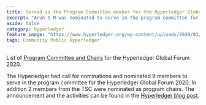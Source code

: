 ```yaml
---
title: Served as the Program Committee member for the Hyperledger Global Forum 2020
excerpt: "Arun S M was nominated to serve in the program committee for the Hyperledger Global Forum 2020."
aside: false
category: Hyperledger
feature_image: "https://www.hyperledger.org/wp-content/uploads/2020/01/Hyperledger_GlobalForum_Web-RegHeader.png"
tags: Community Public Hyperledger
---
```


List of
[Program Committee and Chairs](https://events19.linuxfoundation.org/events/hyperledger-global-forum-2020/program/program-committee/)
for the Hyperledger Global Forum 2020.

The Hyperledger had call for nominations and nominated 9 members to serve
in the program committee for the Hyperledger Global Forum 2020. In addition
2 members from the TSC were nominated as program chairs. The announcement
and the activities can be found in the
[Hyperledger blog post](https://www.hyperledger.org/blog/2019/11/19/setting-the-hyperledger-global-forum-2020-agenda-the-speaker-selection-process).
